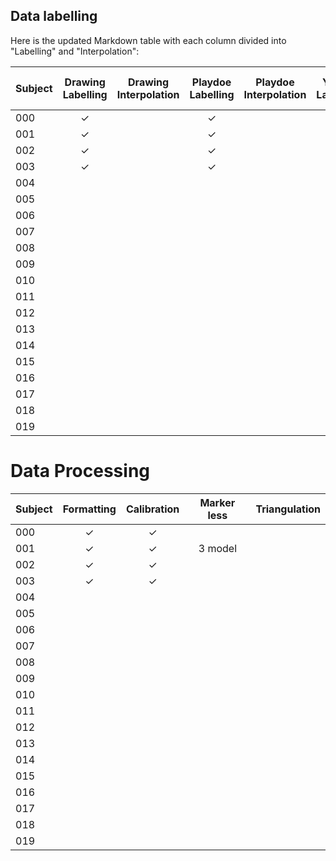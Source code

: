 
## Data labelling
Here is the updated Markdown table with each column divided into "Labelling" and "Interpolation":

| Subject | Drawing<br/>Labelling | Drawing<br/>Interpolation | Playdoe<br/>Labelling | Playdoe<br/>Interpolation | Yaourt<br/>Labelling | Yaourt<br/>Interpolation | Hand to back<br/>Labelling | Hand to back<br/>Interpolation | Cut food<br/>Labelling | Cut food<br/>Interpolation | Comb Hair<br/>Labelling | Comb Hair<br/>Interpolation |
|---------|:----------------:|:--------------------:|:----------------:|:--------------------:|:---------------:|:-------------------:|:---------------------:|:-------------------------:|:-----------------:|:---------------------:|:------------------:|:----------------------:|
| 000     |        ✓         |                      |        ✓         |                      |                 |                     |                       |                           |                   |                       |                    |                        |
| 001     |        ✓         |                      |        ✓         |                      |                 |                     |                       |                           |                   |                       |                    |                        |
| 002     |        ✓         |                      |        ✓         |                      |                 |                     |                       |                           |                   |                       |                    |                        |
| 003     |        ✓         |                      |        ✓         |                      |                 |                     |                       |                           |                   |                       |                    |                        |
| 004     |                  |                      |                  |                      |                 |                     |                       |                           |                   |                       |                    |                        |
| 005     |                  |                      |                  |                      |                 |                     |                       |                           |                   |                       |                    |                        |
| 006     |                  |                      |                  |                      |                 |                     |                       |                           |                   |                       |                    |                        |
| 007     |                  |                      |                  |                      |                 |                     |                       |                           |                   |                       |                    |                        |
| 008     |                  |                      |                  |                      |                 |                     |                       |                           |                   |                       |                    |                        |
| 009     |                  |                      |                  |                      |                 |                     |                       |                           |                   |                       |                    |                        |
| 010     |                  |                      |                  |                      |                 |                     |                       |                           |                   |                       |                    |                        |
| 011     |                  |                      |                  |                      |                 |                     |                       |                           |                   |                       |                    |                        |
| 012     |                  |                      |                  |                      |                 |                     |                       |                           |                   |                       |                    |                        |
| 013     |                  |                      |                  |                      |                 |                     |                       |                           |                   |                       |                    |                        |
| 014     |                  |                      |                  |                      |                 |                     |                       |                           |                   |                       |                    |                        |
| 015     |                  |                      |                  |                      |                 |                     |                       |                           |                   |                       |                    |                        |
| 016     |                  |                      |                  |                      |                 |                     |                       |                           |                   |                       |                    |                        |
| 017     |                  |                      |                  |                      |                 |                     |                       |                           |                   |                       |                    |                        |
| 018     |                  |                      |                  |                      |                 |                     |                       |                           |                   |                       |                    |                        |
| 019     |                  |                      |                  |                      |                 |                     |                       |                           |                   |                       |                    |                        |

# Data Processing
| Subject | Formatting | Calibration  | Marker less |  Triangulation  |
|---------|:----------:|:------------:|:-----------:|:---------------:|
| 000     |     ✓      |      ✓       |             |                 |
| 001     |     ✓      |      ✓       |   3 model   |                 |
| 002     |     ✓      |      ✓       |             |                 |
| 003     |     ✓      |      ✓       |             |                 |
| 004     |            |              |             |                 |
| 005     |            |              |             |                 |
| 006     |            |              |             |                 |
| 007     |            |              |             |                 |
| 008     |            |              |             |                 |
| 009     |            |              |             |                 |
| 010     |            |              |             |                 |
| 011     |            |              |             |                 |
| 012     |            |              |             |                 |
| 013     |            |              |             |                 |
| 014     |            |              |             |                 |
| 015     |            |              |             |                 |
| 016     |            |              |             |                 |
| 017     |            |              |             |                 |
| 018     |            |              |             |                 |
| 019     |            |              |             |                 |